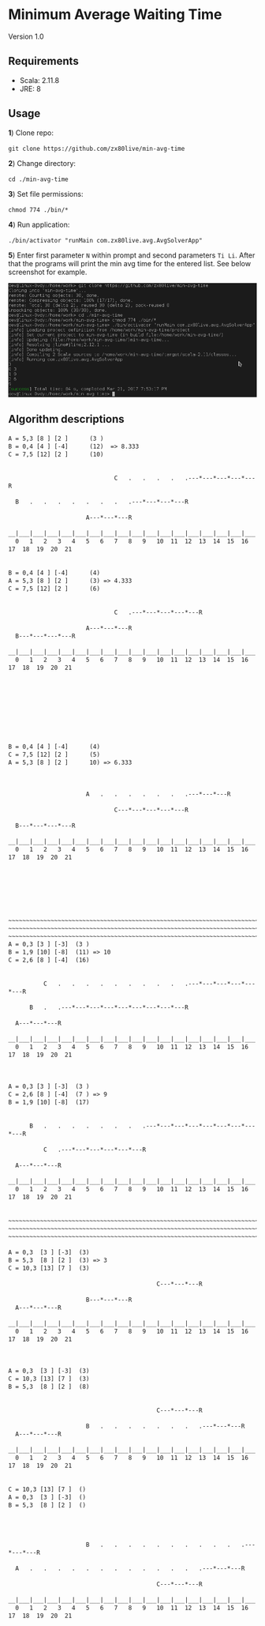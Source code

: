 Minimum Average Waiting Time
==============================================================
Version 1.0

Requirements
-----------------------------
- Scala: 2.11.8
- JRE:   8

Usage
-----------------------------

**1**) Clone repo:

`git clone https://github.com/zx80live/min-avg-time`

**2**) Change directory:

`cd ./min-avg-time`

**3**) Set file permissions:

`chmod 774 ./bin/*`

**4**) Run application:

`./bin/activator "runMain com.zx80live.avg.AvgSolverApp"`

**5**) Enter first parameter `N` within prompt and second parameters `Ti Li`. After that the programs will print the min avg time for the entered list. See below screenshot for example.

![picture tag](https://raw.githubusercontent.com/zx80live/zx80live.github.io/master/img/s_avg_1.png)


Algorithm descriptions
-----------------------------

```
A = 5,3 [8 ] [2 ]      (3 )
B = 0,4 [4 ] [-4]      (12)  => 8.333
C = 7,5 [12] [2 ]      (10)


                              C   .   .   .   .   .---*---*---*---*---R        

  B   .   .   .   .   .   .   .   .---*---*---*---R
  
                      A---*---*---R
   
__|___|___|___|___|___|___|___|___|___|___|___|___|___|___|___|___|___|___|___|___|___|____
  0   1   2   3   4   5   6   7   8   9   10  11  12  13  14  15  16  17  18  19  20  21
  

B = 0,4 [4 ] [-4]      (4)
A = 5,3 [8 ] [2 ]      (3) => 4.333
C = 7,5 [12] [2 ]      (6)


                              C   .---*---*---*---*---R
  
                      A---*---*---R
  B---*---*---*---R
   
__|___|___|___|___|___|___|___|___|___|___|___|___|___|___|___|___|___|___|___|___|___|____
  0   1   2   3   4   5   6   7   8   9   10  11  12  13  14  15  16  17  18  19  20  21  
  
  
  
  
  
  
  
  
  
B = 0,4 [4 ] [-4]      (4)
C = 7,5 [12] [2 ]      (5)
A = 5,3 [8 ] [2 ]      10) => 6.333



                      A   .   .   .   .   .   .   .---*---*---R
                              
                              C---*---*---*---*---R
  
  B---*---*---*---R
   
__|___|___|___|___|___|___|___|___|___|___|___|___|___|___|___|___|___|___|___|___|___|____
  0   1   2   3   4   5   6   7   8   9   10  11  12  13  14  15  16  17  18  19  20  21    
  
  
  
  
  
  
  
~~~~~~~~~~~~~~~~~~~~~~~~~~~~~~~~~~~~~~~~~~~~~~~~~~~~~~~~~~~~~~~~~~~~~~~~~~~~~~~~~~~~~~~~~~~~
~~~~~~~~~~~~~~~~~~~~~~~~~~~~~~~~~~~~~~~~~~~~~~~~~~~~~~~~~~~~~~~~~~~~~~~~~~~~~~~~~~~~~~~~~~~~
~~~~~~~~~~~~~~~~~~~~~~~~~~~~~~~~~~~~~~~~~~~~~~~~~~~~~~~~~~~~~~~~~~~~~~~~~~~~~~~~~~~~~~~~~~~~
A = 0,3 [3 ] [-3]  (3 )
B = 1,9 [10] [-8]  (11) => 10
C = 2,6 [8 ] [-4]  (16)


          C   .   .   .   .   .   .   .   .   .   .---*---*---*---*---*---R
           
      B   .   .---*---*---*---*---*---*---*---*---R       
      
  A---*---*---R
  
__|___|___|___|___|___|___|___|___|___|___|___|___|___|___|___|___|___|___|___|___|___|____
  0   1   2   3   4   5   6   7   8   9   10  11  12  13  14  15  16  17  18  19  20  21

  
  
A = 0,3 [3 ] [-3]  (3 )
C = 2,6 [8 ] [-4]  (7 ) => 9
B = 1,9 [10] [-8]  (17)


      B   .   .   .   .   .   .   .   .---*---*---*---*---*---*---*---*---R       
      
          C   .---*---*---*---*---*---R
      
  A---*---*---R
  
__|___|___|___|___|___|___|___|___|___|___|___|___|___|___|___|___|___|___|___|___|___|____
  0   1   2   3   4   5   6   7   8   9   10  11  12  13  14  15  16  17  18  19  20  21
    
    
~~~~~~~~~~~~~~~~~~~~~~~~~~~~~~~~~~~~~~~~~~~~~~~~~~~~~~~~~~~~~~~~~~~~~~~~~~~~~~~~~~~~~~~~~~~
~~~~~~~~~~~~~~~~~~~~~~~~~~~~~~~~~~~~~~~~~~~~~~~~~~~~~~~~~~~~~~~~~~~~~~~~~~~~~~~~~~~~~~~~~~~
~~~~~~~~~~~~~~~~~~~~~~~~~~~~~~~~~~~~~~~~~~~~~~~~~~~~~~~~~~~~~~~~~~~~~~~~~~~~~~~~~~~~~~~~~~~

A = 0,3  [3 ] [-3]  (3)
B = 5,3  [8 ] [2 ]  (3) => 3
C = 10,3 [13] [7 ]  (3)

                                          C---*---*---R
     
                      B---*---*---R
  A---*---*---R

__|___|___|___|___|___|___|___|___|___|___|___|___|___|___|___|___|___|___|___|___|___|____
  0   1   2   3   4   5   6   7   8   9   10  11  12  13  14  15  16  17  18  19  20  21

  

A = 0,3  [3 ] [-3]  (3)
C = 10,3 [13] [7 ]  (3)
B = 5,3  [8 ] [2 ]  (8)


                                          C---*---*---R
     
                      B   .   .   .   .   .   .   .   .---*---*---R
  A---*---*---R

__|___|___|___|___|___|___|___|___|___|___|___|___|___|___|___|___|___|___|___|___|___|____
  0   1   2   3   4   5   6   7   8   9   10  11  12  13  14  15  16  17  18  19  20  21

  
C = 10,3 [13] [7 ]  ()
A = 0,3  [3 ] [-3]  ()
B = 5,3  [8 ] [2 ]  ()



     
                      B   .   .   .   .   .   .   .   .   .   .   .---*---*---R
                      
  A   .   .   .   .   .   .   .   .   .   .   .   .   .---*---*---R

                                          C---*---*---R
                                          
__|___|___|___|___|___|___|___|___|___|___|___|___|___|___|___|___|___|___|___|___|___|____
  0   1   2   3   4   5   6   7   8   9   10  11  12  13  14  15  16  17  18  19  20  21
  
```
